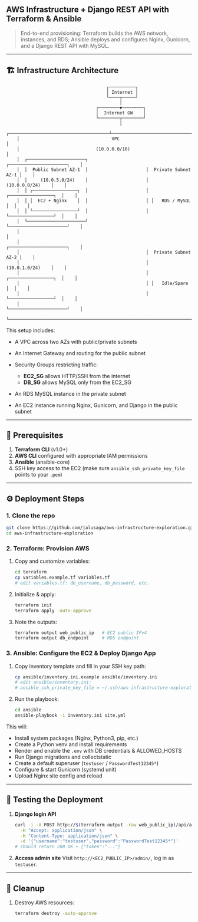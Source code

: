 ## AWS Infrastructure + Django REST API with Terraform & Ansible

> End-to-end provisioning: Terraform builds the AWS network, instances, and RDS; Ansible deploys and configures Nginx, Gunicorn, and a Django REST API with MySQL.

---

## 🏗️ Infrastructure Architecture

```text
                                      ┌──────────┐
                                      │ Internet │
                                      └────┬─────┘
                                           │
                                  ┌────────▼────────┐
                                  │  Internet GW    │
                                  └────────┬────────┘
                                           │
    ┌──────────────────────────────────────┴─────────────────────────────────────┐
    │                                   VPC                                      │
    │                             (10.0.0.0/16)                                  │
    │  ┌──────────────────────┐                      ┌──────────────────────┐    │
    │  │  Public Subnet AZ-1  │                      │  Private Subnet AZ-1 │    │
    │  │     (10.0.5.0/24)    │                      │     (10.0.0.0/24)    │    │
    │  │ ┌─────────────────┐  │                      │ ┌─────────────────┐  │    │
    │  │ │  EC2 + Nginx    │  │                      │ │   RDS / MySQL   │  │    │
    │  │ └─────────────────┘  │                      │ └─────────────────┘  │    │
    │  └──────────────────────┘                      └──────────────────────┘    │
    │                                                                            │
    │                                                ┌──────────────────────┐    │
    │                                                │  Private Subnet AZ-2 │    │
    │                                                │     (10.0.1.0/24)    │    │
    │                                                │ ┌─────────────────┐  │    │
    │                                                │ │   Idle/Spare    │  │    │
    │                                                │ └─────────────────┘  │    │
    │                                                └──────────────────────┘    │
    └────────────────────────────────────────────────────────────────────────────┘
```

This setup includes:

- A VPC across two AZs with public/private subnets
- An Internet Gateway and routing for the public subnet
- Security Groups restricting traffic:

  - **EC2_SG** allows HTTP/SSH from the internet
  - **DB_SG** allows MySQL only from the EC2_SG

- An RDS MySQL instance in the private subnet
- An EC2 instance running Nginx, Gunicorn, and Django in the public subnet

---

## 🔌 Prerequisites

1. **Terraform CLI** (v1.0+)
2. **AWS CLI** configured with appropriate IAM permissions
3. **Ansible** (ansible-core)
4. SSH key access to the EC2 (make sure `ansible_ssh_private_key_file` points to your `.pem`)

---

## ⚙️ Deployment Steps

### 1. Clone the repo

```bash
git clone https://github.com/jalusaga/aws-infrastructure-exploration.git
cd aws-infrastructure-exploration
```

### 2. Terraform: Provision AWS

1. Copy and customize variables:

   ```bash
   cd terraform
   cp variables.example.tf variables.tf
   # edit variables.tf: db_username, db_password, etc.
   ```

2. Initialize & apply:

   ```bash
   terraform init
   terraform apply -auto-approve
   ```

3. Note the outputs:

   ```bash
   terraform output web_public_ip   # EC2 public IPv4
   terraform output db_endpoint     # RDS endpoint
   ```

### 3. Ansible: Configure the EC2 & Deploy Django App

1. Copy inventory template and fill in your SSH key path:

   ```bash
   cp ansible/inventory.ini.example ansible/inventory.ini
   # edit ansible/inventory.ini:
   # ansible_ssh_private_key_file = ~/.ssh/aws-infrastructure-exploration.pem
   ```

2. Run the playbook:

   ```bash
   cd ansible
   ansible-playbook -i inventory.ini site.yml
   ```

This will:

- Install system packages (Nginx, Python3, pip, etc.)
- Create a Python venv and install requirements
- Render and enable the `.env` with DB credentials & ALLOWED_HOSTS
- Run Django migrations and collectstatic
- Create a default superuser (`testuser` / `PasswordTest12345*`)
- Configure & start Gunicorn (systemd unit)
- Upload Nginx site config and reload

---

## 🚀 Testing the Deployment

1. **Django login API**

   ```bash
   curl -i -X POST http://$(terraform output -raw web_public_ip)/api/auth/login/ \
     -H "Accept: application/json" \
     -H "Content-Type: application/json" \
     -d '{"username":"testuser","password":"PasswordTest12345*"}'
   # should return 200 OK + {"token":"..."}
   ```

2. **Access admin site**
   Visit `http://<EC2_PUBLIC_IP>/admin/`, log in as `testuser`.

---

## 🧹 Cleanup

1. Destroy AWS resources:

   ```bash
   terraform destroy -auto-approve
   ```
